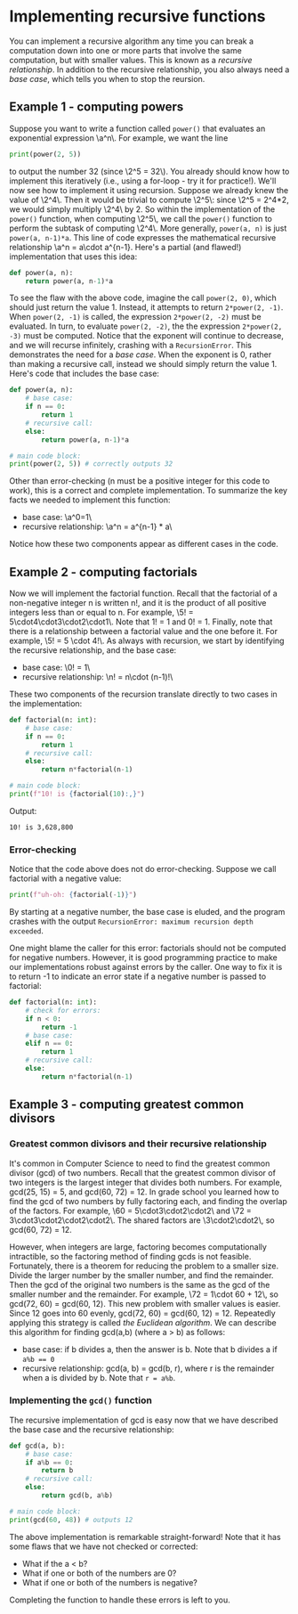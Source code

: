 # Implementing recursive functions

You can implement a recursive algorithm any time you can break a computation down into one or more parts that involve the same computation, but with smaller values. This is known as a *recursive relationship*. In addition to the recursive relationship, you also always need a *base case*, which tells you when to stop the reursion.

## Example 1 - computing powers

Suppose you want to write a function called `power()` that evaluates an exponential expression \\a^n\\. For example, we want the line
``` python
print(power(2, 5))
```
to output the number 32 (since \\2^5 = 32\\). You already should know how to implement this iteratively (i.e., using a for-loop - try it for practice!). We'll now see how to implement it using recursion. Suppose we already knew the value of \\2^4\\. Then it would be trivial to compute \\2^5\\: since \\2^5 = 2^4*2, we would simply multiply \\2^4\\ by 2. So within the implementation of the `power()` function, when computing \\2^5\\, we call the `power()` function to perform the subtask of computing \\2^4\\. More generally, `power(a, n)` is just `power(a, n-1)*a`. This line of code expresses the mathematical recursive relationship \\a^n = a\cdot a^{n-1}. Here's a partial (and flawed!) implementation that uses this idea:
```python
def power(a, n):
    return power(a, n-1)*a
```
To see the flaw with the above code, imagine the call `power(2, 0)`, which should just return the value 1. Instead, it attempts to return `2*power(2, -1)`. When `power(2, -1)` is called, the expression `2*power(2, -2)` must be evaluated. In turn, to evaluate `power(2, -2)`, the the expression `2*power(2, -3)` must be computed. Notice that the exponent will continue to decrease, and we will recurse infinitely, crashing with a `RecursionError`. This demonstrates the need for a *base case*. When the exponent is 0, rather than making a recursive call, instead we should simply return the value 1. Here's code that includes the base case:
```python
def power(a, n):
    # base case:
    if n == 0:
        return 1
    # recursive call:
    else:
        return power(a, n-1)*a

# main code block:
print(power(2, 5)) # correctly outputs 32
```
Other than error-checking (n must be a positive integer for this code to work), this is a correct and complete implementation. To summarize the key facts we needed to implement this function:
* base case: \\a^0=1\\
* recursive relationship: \\a^n = a^{n-1} * a\\

Notice how these two components appear as different cases in the code.

## Example 2 - computing factorials

Now we will implement the factorial function. Recall that the factorial of a non-negative integer n is written n!, and it is the product of all positive integers less than or equal to n. For example, \\5! = 5\cdot4\cdot3\cdot2\cdot1\\. Note that 1! = 1 and 0! = 1. Finally, note that there is a relationship between a factorial value and the one before it. For example, \\5! = 5 \cdot 4!\\.
As always with recursion, we start by identifying the recursive relationship, and the base case:
* base case: \\0! = 1\\
* recursive relationship: \\n! = n\cdot (n-1)!\\

These two components of the recursion translate directly to two cases in the implementation:
```python
def factorial(n: int):
    # base case:
    if n == 0:
        return 1
    # recursive call:
    else:
        return n*factorial(n-1)

# main code block:
print(f"10! is {factorial(10):,}")
```
Output:
```
10! is 3,628,800
```

### Error-checking

Notice that the code above does not do error-checking. Suppose we call factorial with a negative value:
```python
print(f"uh-oh: {factorial(-1)}")
```
By starting at a negative number, the base case is eluded, and the program crashes with the output `RecursionError: maximum recursion depth exceeded`.

One might blame the caller for this error: factorials should not be computed for negative numbers. However, it is good programming practice to make our implementations robust against errors by the caller. One way to fix it is to return -1 to indicate an error state if a negative number is passed to factorial:
```python
def factorial(n: int):
    # check for errors:
    if n < 0:
        return -1
    # base case:
    elif n == 0:
        return 1
    # recursive call:
    else:
        return n*factorial(n-1)
```

## Example 3 - computing greatest common divisors

### Greatest common divisors and their recursive relationship
It's common in Computer Science to need to find the greatest common divisor (gcd) of two numbers. Recall that the greatest common divisor of two integers is the largest integer that divides both numbers. For example, gcd(25, 15) = 5, and gcd(60, 72) = 12. In grade school you learned how to find the gcd of two numbers by fully factoring each, and finding the overlap of the factors. For example, \\60 = 5\cdot3\cdot2\cdot2\\ and \\72 = 3\cdot3\cdot2\cdot2\cdot2\\. The shared factors are \\3\cdot2\cdot2\\, so gcd(60, 72) = 12. 

However, when integers are large, factoring becomes computationally intractible, so the factoring method of finding gcds is not feasible. Fortunately, there is a theorem for reducing the problem to a smaller size. Divide the larger number by the smaller number, and find the remainder.
Then the gcd of the original two numbers is the same as the gcd of the smaller number and the remainder. For example, \\72 = 1\cdot 60 + 12\\, so gcd(72, 60) = gcd(60, 12). This new problem with smaller values is easier. Since 12 goes into 60 evenly, gcd(72, 60) = gcd(60, 12) = 12. Repeatedly applying this strategy is called *the Euclidean algorithm*. We can describe this algorithm for finding gcd(a,b) (where a > b) as follows:
* base case: if b divides a, then the answer is b. Note that b divides a if `a%b == 0`
* recursive relationship: gcd(a, b) = gcd(b, r), where r is the remainder when a is divided by b. Note that ``r = a%b``.

### Implementing the `gcd()` function

The recursive implementation of gcd is easy now that we have described the base case and the recursive relationship:

```python
def gcd(a, b):
    # base case:
    if a%b == 0:
        return b
    # recursive call:
    else:
        return gcd(b, a%b)

# main code block:
print(gcd(60, 48)) # outputs 12
```

The above implementation is remarkable straight-forward! Note that it has some flaws that we have not checked or corrected:
* What if the a < b?
* What if one or both of the numbers are 0?
* What if one or both of the numbers is negative?

Completing the function to handle these errors is left to you.